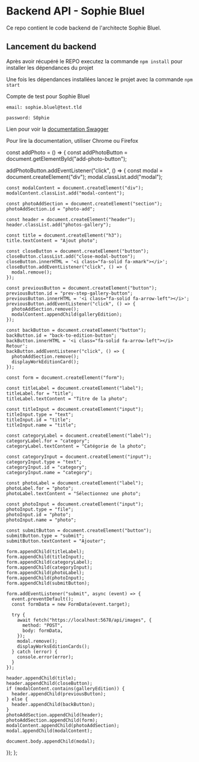 # Backend API - Sophie Bluel

Ce repo contient le code backend de l'architecte Sophie Bluel.

## Lancement du backend

Après avoir récupéré le REPO executez la commande `npm install` pour installer les dépendances du projet

Une fois les dépendances installées lancez le projet avec la commande `npm start`

Compte de test pour Sophie Bluel

```
email: sophie.bluel@test.tld

password: S0phie
```

Lien pour voir la
[documentation Swagger](http://localhost:5678/api-docs/)

Pour lire la documentation, utiliser Chrome ou Firefox

const addPhoto = () => {
const addPhotoButton = document.getElementById("add-photo-button");

addPhotoButton.addEventListener("click", () => {
const modal = document.createElement("div");
modal.classList.add("modal");

    const modalContent = document.createElement("div");
    modalContent.classList.add("modal-content");

    const photoAddSection = document.createElement("section");
    photoAddSection.id = "photo-add";

    const header = document.createElement("header");
    header.classList.add("photos-gallery");

    const title = document.createElement("h3");
    title.textContent = "Ajout photo";

    const closeButton = document.createElement("button");
    closeButton.classList.add("close-modal-button");
    closeButton.innerHTML = '<i class="fa-solid fa-xmark"></i>';
    closeButton.addEventListener("click", () => {
      modal.remove();
    });

    const previousButton = document.createElement("button");
    previousButton.id = "prev-step-gallery-button";
    previousButton.innerHTML = '<i class="fa-solid fa-arrow-left"></i>';
    previousButton.addEventListener("click", () => {
      photoAddSection.remove();
      modalContent.appendChild(galleryEdition);
    });

    const backButton = document.createElement("button");
    backButton.id = "back-to-edition-button";
    backButton.innerHTML = '<i class="fa-solid fa-arrow-left"></i> Retour';
    backButton.addEventListener("click", () => {
      photoAddSection.remove();
      displayWorkEditionCard();
    });

    const form = document.createElement("form");

    const titleLabel = document.createElement("label");
    titleLabel.for = "title";
    titleLabel.textContent = "Titre de la photo";

    const titleInput = document.createElement("input");
    titleInput.type = "text";
    titleInput.id = "title";
    titleInput.name = "title";

    const categoryLabel = document.createElement("label");
    categoryLabel.for = "category";
    categoryLabel.textContent = "Catégorie de la photo";

    const categoryInput = document.createElement("input");
    categoryInput.type = "text";
    categoryInput.id = "category";
    categoryInput.name = "category";

    const photoLabel = document.createElement("label");
    photoLabel.for = "photo";
    photoLabel.textContent = "Sélectionnez une photo";

    const photoInput = document.createElement("input");
    photoInput.type = "file";
    photoInput.id = "photo";
    photoInput.name = "photo";

    const submitButton = document.createElement("button");
    submitButton.type = "submit";
    submitButton.textContent = "Ajouter";

    form.appendChild(titleLabel);
    form.appendChild(titleInput);
    form.appendChild(categoryLabel);
    form.appendChild(categoryInput);
    form.appendChild(photoLabel);
    form.appendChild(photoInput);
    form.appendChild(submitButton);

    form.addEventListener("submit", async (event) => {
      event.preventDefault();
      const formData = new FormData(event.target);

      try {
        await fetch("https://localhost:5678/api/images", {
          method: "POST",
          body: formData,
        });
        modal.remove();
        displayWorksEditionCards();
      } catch (error) {
        console.error(error);
      }
    });

    header.appendChild(title);
    header.appendChild(closeButton);
    if (modalContent.contains(galleryEdition)) {
      header.appendChild(previousButton);
    } else {
      header.appendChild(backButton);
    }
    photoAddSection.appendChild(header);
    photoAddSection.appendChild(form);
    modalContent.appendChild(photoAddSection);
    modal.appendChild(modalContent);

    document.body.appendChild(modal);

});
};

